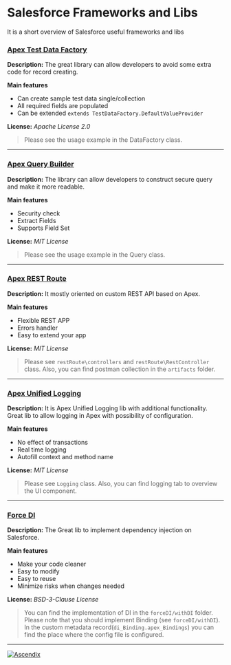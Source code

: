 # Salesforce Frameworks and Libs
It is a short overview of Salesforce useful frameworks and libs

### [Apex Test Data Factory](https://github.com/benahm/TestDataFactory/blob/master/docs/EXAMPLES.md)

**Description:** The great library can allow developers to avoid some extra code for record creating.

**Main features**
- Can create sample test data single/collection
- All required fields are populated
- Can be extended `extends TestDataFactory.DefaultValueProvider`

**License:** _Apache License 2.0_

>Please see the usage example in the DataFactory class.

***

### [Apex Query Builder](https://github.com/4an70m/apex-query-builder)

**Description:** The library can allow developers to construct secure query and make it more readable. 

**Main features**
- Security check
- Extract Fields
- Supports Field Set 

**License:** _MIT License_

>Please see the usage example in the Query class.

***

### [Apex REST Route](https://github.com/callawaycloud/apex-rest-route)

**Description:** It mostly oriented on custom REST API based on Apex. 

**Main features**
- Flexible REST APP
- Errors handler
- Easy to extend your app 

**License:** _MIT License_

>Please see `restRoute\controllers` and `restRoute\RestController` class. Also, you can find postman collection in the `artifacts` folder. 

***

### [Apex Unified Logging](https://github.com/rsoesemann/apex-unified-logging)

**Description:** It is Apex Unified Logging lib with additional functionality. Great lib to allow logging in Apex with possibility of configuration.

**Main features**
- No effect of transactions
- Real time logging
- Autofill context and method name

**License:** _MIT License_

>Please see `Logging` class. Also, you can find logging tab to overview the UI component. 

***

### [Force DI](https://github.com/apex-enterprise-patterns/force-di)

**Description:** The Great lib to implement dependency injection on Salesforce.

**Main features**
- Make your code cleaner
- Easy to modify
- Easy to reuse  
- Minimize risks when changes needed


**License:** _BSD-3-Clause License_

>You can find the implementation of DI in the `forceDI/withDI` folder. Please note that you should implement Binding (see `forceDI/withDI`). In the custom metadata record(`di_Binding.apex_Bindings`) you can find the place where the config file is configured.

***

[![Ascendix](https://ascendixtech.com/wp-content/uploads/2020/09/logo-scroll.svg)](https://ascendixtech.com/careers/)
